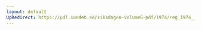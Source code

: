 ```yaml
---
layout: default
UpRedirect: https://pdf.swedeb.se/riksdagen-volumeG-pdf/1974/reg_1974__reg_02/reg_1974__reg_02_0062.pdf
---
```

